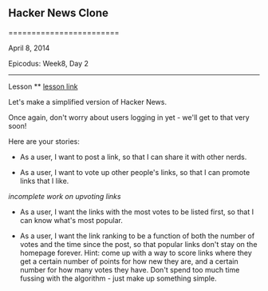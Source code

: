 ## Hacker News Clone
========================

April 8, 2014

Epicodus: Week8, Day 2

*************************
Lesson
** [lesson link](http://www.learnhowtoprogram.com/lessons/hacker-news-clone)

Let's make a simplified version of Hacker News.

Once again, don't worry about users logging in yet - we'll get to that very soon!

Here are your stories:

* As a user, I want to post a link, so that I can share it with other nerds.

* As a user, I want to vote up other people's links, so that I can promote links that I like.

_incomplete work on upvoting links_

* As a user, I want the links with the most votes to be listed first, so that I can know what's most popular.

* As a user, I want the link ranking to be a function of both the number of votes and the time since the post, so that popular links don't stay on the homepage forever. Hint: come up with a way to score links where they get a certain number of points for how new they are, and a certain number for how many votes they have. Don't spend too much time fussing with the algorithm - just make up something simple.


